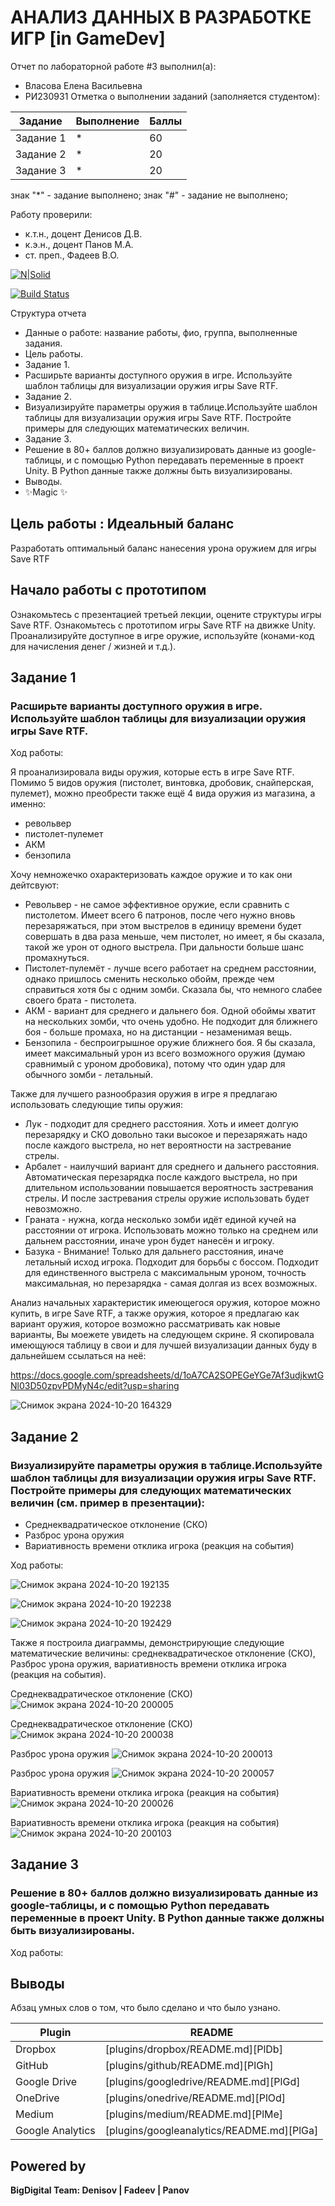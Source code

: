 # АНАЛИЗ ДАННЫХ В РАЗРАБОТКЕ ИГР [in GameDev]
Отчет по лабораторной работе #3 выполнил(а):
- Власова Елена Васильевна
- РИ230931
Отметка о выполнении заданий (заполняется студентом):

| Задание | Выполнение | Баллы |
| ------ | ------ | ------ |
| Задание 1 | * | 60 |
| Задание 2 | * | 20 |
| Задание 3 | * | 20 |

знак "*" - задание выполнено; знак "#" - задание не выполнено;

Работу проверили:
- к.т.н., доцент Денисов Д.В.
- к.э.н., доцент Панов М.А.
- ст. преп., Фадеев В.О.

[![N|Solid](https://cldup.com/dTxpPi9lDf.thumb.png)](https://nodesource.com/products/nsolid)

[![Build Status](https://travis-ci.org/joemccann/dillinger.svg?branch=master)](https://travis-ci.org/joemccann/dillinger)

Структура отчета

- Данные о работе: название работы, фио, группа, выполненные задания.
- Цель работы.
- Задание 1.
- Расширьте варианты доступного оружия в игре. Используйте шаблон таблицы для визуализации оружия игры Save RTF.
- Задание 2.
- Визуализируйте параметры оружия в таблице.Используйте шаблон таблицы для визуализации оружия игры Save RTF. Постройте примеры для следующих математических величин.
- Задание 3.
- Решение в 80+ баллов должно визуализировать данные из google-таблицы, и с помощью Python передавать переменные в проект Unity. В Python данные также должны быть визуализированы.
- Выводы.
- ✨Magic ✨

## Цель работы : Идеальный баланс
Разработать оптимальный баланс нанесения урона оружием для игры Save RTF

## Начало работы с прототипом
Ознакомьтесь с презентацией третьей лекции, оцените структуры игры Save RTF. Ознакомьтесь с прототипом игры Save RTF на движке Unity. Проанализируйте доступное в игре оружие, используйте (конами-код для начисления денег / жизней и т.д.).

## Задание 1
### Расширьте варианты доступного оружия в игре. Используйте шаблон таблицы для визуализации оружия игры Save RTF.

Ход работы:

Я проанализировала виды оружия, которые есть в игре Save RTF. Помимо 5 видов оружия (пистолет, винтовка, дробовик, снайперская, пулемет), можно преобрести также ещё 4 вида оружия из магазина, а именно:
- револьвер
- пистолет-пулемет
- АКМ
- бензопила
  
Хочу немножечко охарактеризовать каждое оружие и то как они дейтсвуют:

- Револьвер - не самое эффективное оружие, если сравнить с пистолетом. Имеет всего 6 патронов, после чего нужно вновь перезаряжаться, при этом выстрелов в единицу времени будет совершать в два раза меньше, чем пистолет, но имеет, я бы сказала, такой же урон от одного выстрела. При дальности больше шанс промахнуться.
- Пистолет-пулемёт - лучше всего работает на среднем расстоянии, однако пришлось сменить несколько обойм, прежде чем справиться хотя бы с одним зомби. Сказала бы, что немного слабее своего брата - пистолета.
- АКМ - вариант для среднего и дальнего боя. Одной обоймы хватит на нескольких зомби, что очень удобно. Не подходит для ближнего боя - больше промаха, но на дистанции - незаменимая вещь.
- Бензопила - беспроигрышное оружие ближнего боя. Я бы сказала, имеет максимальный урон из всего возможного оружия (думаю сравнимый с уроном дробовика), потому что один удар для обычного зомби - летальный.

Также для лучшего разнообразия оружия в игре я предлагаю использовать следующие типы оружия:

- Лук - подходит для среднего расстояния. Хоть и имеет долгую перезарядку и СКО довольно таки высокое и перезаряжать надо после каждого выстрела, но нет вероятности на застревание стрелы.
- Арбалет - наилучший вариант для среднего и дальнего расстояния. Автоматическая перезарядка после каждого выстрела, но при длительном использовании повышается вероятность застревания стрелы. И после застревания стрелы оружие использовать будет невозможно.
- Граната - нужна, когда несколько зомби идёт единой кучей на расстоянии от игрока. Использовать можно только на среднем или дальнем расстоянии, иначе урон будет нанесён и игроку.
- Базука - Внимание! Только для дальнего расстояния, иначе летальный исход игрока. Подходит для борьбы с боссом. Подходит для единственного выстрела с максимальным уроном, точность максимальная, но перезарядка - самая долгая из всех возможных.

Анализ начальных характеристик имеющегося оружия, которое можно купить, в игре Save RTF, а также оружия, которое я предлагаю как вариант оружия, которое возможно рассматривать как новые варианты, Вы моежете увидеть на следующем скрине. Я скопировала имеющуюся таблицу в свои и для лучшей визуализации данных буду в дальнейшем ссылаться на неё:

https://docs.google.com/spreadsheets/d/1oA7CA2SOPEGeYGe7Af3udjkwtGNl03D50zpvPDMyN4c/edit?usp=sharing

![Снимок экрана 2024-10-20 164329](https://github.com/user-attachments/assets/6eefdaf2-ac60-49b9-ae8f-69c2c98d0f5d)

## Задание 2
### Визуализируйте параметры оружия в таблице.Используйте шаблон таблицы для визуализации оружия игры Save RTF. Постройте примеры для следующих математических величин (см. пример в презентации):
- Среднеквадратическое отклонение (СКО)
- Разброс урона оружия
- Вариативность времени отклика игрока (реакция на события)

Ход работы:

![Снимок экрана 2024-10-20 192135](https://github.com/user-attachments/assets/c8a20b02-f56b-4bd5-9063-c5929f14105f)

![Снимок экрана 2024-10-20 192238](https://github.com/user-attachments/assets/b25e0555-db15-41db-9607-d1ff5a5d3c6f)

![Снимок экрана 2024-10-20 192429](https://github.com/user-attachments/assets/5bfa42f9-254d-4c86-b840-ed05c6790c63)

Также я построила диаграммы, демонстрирующие следующие математические величины: среднеквадратическое отклонение (СКО), Разброс урона оружия, вариативность времени отклика игрока (реакция на события).

Среднеквадратическое отклонение (СКО)
![Снимок экрана 2024-10-20 200005](https://github.com/user-attachments/assets/dfa680fc-b9f5-4794-a360-918caba373f0)

Среднеквадратическое отклонение (СКО)
![Снимок экрана 2024-10-20 200038](https://github.com/user-attachments/assets/221fba6d-17d3-4a03-9b6a-238b5a31a1e4)

Разброс урона оружия
![Снимок экрана 2024-10-20 200013](https://github.com/user-attachments/assets/d009393e-eb5c-4062-aecb-7e5c1b7fbec0)

Разброс урона оружия
![Снимок экрана 2024-10-20 200057](https://github.com/user-attachments/assets/e9c6ba73-c3e5-484b-8ed7-361ef2824774)

Вариативность времени отклика игрока (реакция на события)
![Снимок экрана 2024-10-20 200026](https://github.com/user-attachments/assets/15457cab-4e1e-4853-be89-b564ef00d66a)

Вариативность времени отклика игрока (реакция на события)
![Снимок экрана 2024-10-20 200103](https://github.com/user-attachments/assets/44939304-2654-4ac1-8064-188086eeb072)


## Задание 3
### Решение в 80+ баллов должно визуализировать данные из google-таблицы, и с помощью Python передавать переменные в проект Unity. В Python данные также должны быть визуализированы.

Ход работы:


## Выводы

Абзац умных слов о том, что было сделано и что было узнано.

| Plugin | README |
| ------ | ------ |
| Dropbox | [plugins/dropbox/README.md][PlDb] |
| GitHub | [plugins/github/README.md][PlGh] |
| Google Drive | [plugins/googledrive/README.md][PlGd] |
| OneDrive | [plugins/onedrive/README.md][PlOd] |
| Medium | [plugins/medium/README.md][PlMe] |
| Google Analytics | [plugins/googleanalytics/README.md][PlGa] |

## Powered by

**BigDigital Team: Denisov | Fadeev | Panov**

